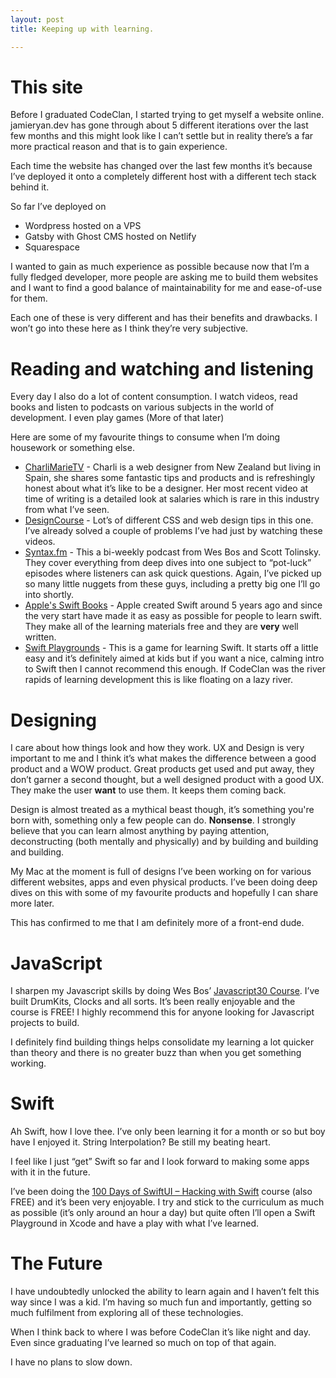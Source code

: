 ```yaml
---
layout: post
title: Keeping up with learning.

---
```

# This site

Before I graduated CodeClan, I started trying to get myself a website online. jamieryan.dev has gone through about 5 different iterations over the last few months and this might look like I can’t settle but in reality there’s a far more practical reason and that is to gain experience.

Each time the website has changed over the last few months it’s because I’ve deployed it onto a completely different host with a different tech stack behind it.

So far I’ve deployed on

* Wordpress hosted on a VPS
* Gatsby with Ghost CMS hosted on Netlify
* Squarespace

I wanted to gain as much experience as possible because now that I’m a fully fledged developer, more people are asking me to build them websites and I want to find a good balance of maintainability for me and ease-of-use for them. 

Each one of these is very different and has their benefits and drawbacks. I won’t go into these here as I think they’re very subjective.

# Reading and watching and listening

Every day I also do a lot of content consumption. I watch videos, read books and listen to podcasts on various subjects in the world of development. I even play games (More of that later)

Here are some of my favourite things to consume when I’m doing housework or something else.

* [CharliMarieTV](https://www.youtube.com/user/charlimarieTV) - Charli is a web designer from New Zealand but living in Spain, she shares some fantastic tips and products and is refreshingly honest about what it’s like to be a designer. Her most recent video at time of writing is a detailed look at salaries which is rare in this industry from what I’ve seen.
* [DesignCourse](https://www.youtube.com/user/DesignCourse) - Lot’s of different CSS and web design tips in this one. I’ve already solved a couple of problems I’ve had just by watching these videos.
* [Syntax.fm](https://syntax.fm/) - This a bi-weekly podcast from Wes Bos and Scott Tolinsky. They cover everything from deep dives into one subject to “pot-luck” episodes where listeners can ask quick questions. Again, I’ve picked up so many little nuggets from these guys, including a pretty big one I’ll go into shortly.
* [Apple's Swift Books](https://books.apple.com/gb/book/the-swift-programming-language-swift-5-1/id881256329) - Apple created Swift around 5 years ago and since the very start have made it as easy as possible for people to learn swift. They make all of the learning materials free and they are **very** well written.
* [Swift Playgrounds](https://www.apple.com/uk/swift/playgrounds/) - This is a game for learning Swift. It starts off a little easy and it’s definitely aimed at kids but if you want a nice, calming intro to Swift then I cannot recommend this enough. If CodeClan was the river rapids of learning development this is like floating on a lazy river.

# Designing

I care about how things look and how they work. UX and Design is very important to me and I think it’s what makes the difference between a good product and a WOW product. Great products get used and put away, they don’t garner a second thought, but a well designed product with a good UX. They make the user **want** to use them. It keeps them coming back.

Design is almost treated as a mythical beast though, it’s something you're born with, something only a few people can do. **Nonsense**. I strongly believe that you can learn almost anything by paying attention, deconstructing (both mentally and physically) and by building and building and building.

My Mac at the moment is full of designs I’ve been working on for various different websites, apps and even physical products. I’ve been doing deep dives on this with some of my favourite products and hopefully I can share more later.

This has confirmed to me that I am definitely more of a front-end dude.

# JavaScript

I sharpen my Javascript skills by doing Wes Bos’ [Javascript30 Course](https://javascript30.com/). I’ve built DrumKits, Clocks and all sorts. It’s been really enjoyable and the course is FREE! I highly recommend this for anyone looking for Javascript projects to build.

I definitely find building things helps consolidate my learning a lot quicker than theory and there is no greater buzz than when you get something working.

# Swift

Ah Swift, how I love thee. I’ve only been learning it for a month or so but boy have I enjoyed it. String Interpolation? Be still my beating heart. 

I feel like I just “get” Swift so far and I look forward to making some apps with it in the future.

I’ve been doing the [100 Days of SwiftUI – Hacking with Swift](https://www.hackingwithswift.com/100/swiftui) course (also FREE) and it’s been very enjoyable. I try and stick to the curriculum as much as possible (it’s only around an hour a day) but quite often I’ll open a Swift Playground in Xcode and have a play with what I’ve learned.

# The Future

I have undoubtedly unlocked the ability to learn again and I haven’t felt this way since I was a kid. I’m having so much fun and importantly, getting so much fulfilment from exploring all of these technologies. 

When I think back to where I was before CodeClan it’s like night and day. Even since graduating I’ve learned so much on top of that again. 

I have no plans to slow down. 